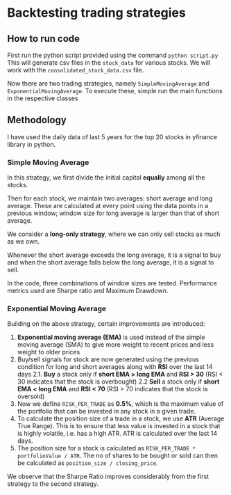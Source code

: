 # Backtesting trading strategies

## How to run code
First run the python script provided using the command `python script.py`
This will generate csv files in the `stock_data` for various stocks.
We will work with the `consolidated_stock_data.csv` file.

Now there are two trading strategies, namely `SimpleMovingAverage` and `ExponentialMovingAverage`.
To execute these, simple run the main functions in the respective classes

## Methodology
I have used the daily data of last 5 years for the top 20 stocks in yfinance library in python. 

### Simple Moving Average
In this strategy, we first divide the initial capital **equally** among all the stocks.

Then for each stock, we maintain two averages: short average and long average.
These are calculated at every point using the data points in a previous window; window size for long average is larger than that of short average.

We consider a **long-only strategy**, where we can only sell stocks as much as we own.

Whenever the short average exceeds the long average, it is a signal to buy and when the short average falls below the long average, it is a signal to sell.

In the code, three combinations of window sizes are tested. Performance metrics used are Sharpe ratio and Maximum Drawdown.

### Exponential Moving Average
Building on the above strategy, certain improvements are introduced:
1. **Exponential moving average (EMA)** is used instead of the simple moving average (SMA) to give more weight to recent prices and less weight to older prices
2. Buy/sell signals for stock are now generated using the previous condition for long and short averages along with **RSI** over the last 14 days
2.1. **Buy** a stock only if **short EMA > long EMA** and **RSI > 30** (RSI < 30 indicates that the stock is overbought)
2.2 **Sell** a stock only if **short EMA < long EMA** and **RSI < 70** (RSI > 70 indicates that the stock is oversold)
3. Now we define `RISK_PER_TRADE` as **0.5%**, which is the maximum value of the portfolio that can be invested in any stock in a given trade.
4. To calculate the position size of a trade in a stock, we use **ATR** (Average True Range). This is to ensure that less value is invested in a stock that is highly volatile, i.e. has a high ATR. ATR is calculated over the last 14 days.
5. The position size for a stock is calculated as `RISK_PER_TRADE * portfolioValue / ATR`. The no of shares to be bought or sold can then be calculated as `position_size / closing_price`.

We observe that the Sharpe Ratio improves considerably from the first strategy to the second strategy.